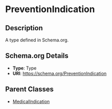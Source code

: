 # PreventionIndication

## Description
A type defined in Schema.org.

## Schema.org Details
- **Type**: Type
- **URI**: https://schema.org/PreventionIndication

## Parent Classes
- [MedicalIndication](../MedicalIndication.md)

